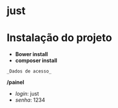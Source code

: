 # just

# Instalação do projeto
- **Bower install**
- **composer install**

`_Dados de acesso_`

**/painel**

- _login_: just
- _senha_: 1234